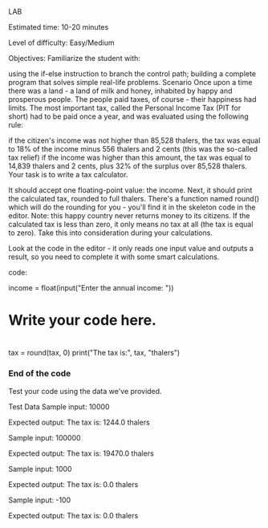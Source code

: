 LAB

Estimated time:
10-20 minutes

Level of difficulty:
Easy/Medium

Objectives:
Familiarize the student with:

using the if-else instruction to branch the control path;
building a complete program that solves simple real-life problems.
Scenario
Once upon a time there was a land - a land of milk and honey, inhabited by happy and prosperous people. The people paid taxes, of course - their happiness had limits. The most important tax, called the Personal Income Tax (PIT for short) had to be paid once a year, and was evaluated using the following rule:

if the citizen's income was not higher than 85,528 thalers, the tax was equal to 18% of the income minus 556 thalers and 2 cents (this was the so-called tax relief)
if the income was higher than this amount, the tax was equal to 14,839 thalers and 2 cents, plus 32% of the surplus over 85,528 thalers.
Your task is to write a tax calculator.

It should accept one floating-point value: the income.
Next, it should print the calculated tax, rounded to full thalers. There's a function named round() which will do the rounding for you - you'll find it in the skeleton code in the editor.
Note: this happy country never returns money to its citizens. If the calculated tax is less than zero, it only means no tax at all (the tax is equal to zero). Take this into consideration during your calculations.

Look at the code in the editor - it only reads one input value and outputs a result, so you need to complete it with some smart calculations.

code:

income = float(input("Enter the annual income: "))

#
# Write your code here.
#

tax = round(tax, 0)
print("The tax is:", tax, "thalers")

### End of the code ###

Test your code using the data we've provided.

Test Data
Sample input: 10000

Expected output: The tax is: 1244.0 thalers

Sample input: 100000

Expected output: The tax is: 19470.0 thalers

Sample input: 1000

Expected output: The tax is: 0.0 thalers

Sample input: -100

Expected output: The tax is: 0.0 thalers

